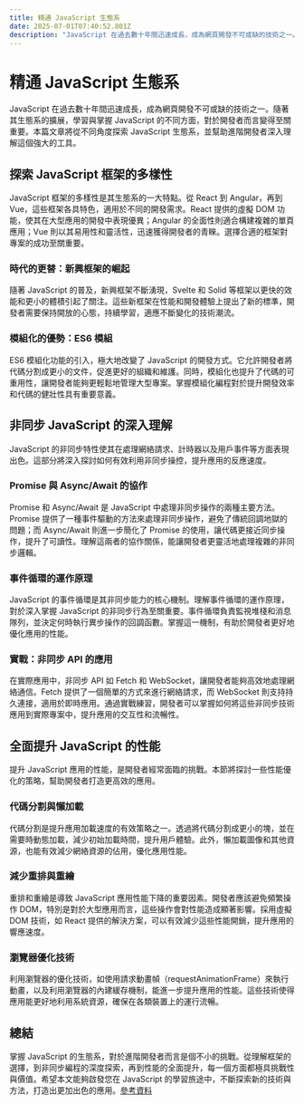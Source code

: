 ```yaml
---
title: 精通 JavaScript 生態系
date: 2025-07-01T07:40:52.801Z
description: "JavaScript 在過去數十年間迅速成長，成為網頁開發不可或缺的技術之一。隨著其生態系的擴展，學習與掌握 JavaScript 的不同方面，對於開發者而言變得至關重要。本篇文章將從不同角度探索 JavaScript 生態系，並幫助進階開發者深入理解這個強大的工具。"
---
```


# 精通 JavaScript 生態系

JavaScript 在過去數十年間迅速成長，成為網頁開發不可或缺的技術之一。隨著其生態系的擴展，學習與掌握 JavaScript 的不同方面，對於開發者而言變得至關重要。本篇文章將從不同角度探索 JavaScript 生態系，並幫助進階開發者深入理解這個強大的工具。

## 探索 JavaScript 框架的多樣性

JavaScript 框架的多樣性是其生態系的一大特點。從 React 到 Angular，再到 Vue，這些框架各具特色，適用於不同的開發需求。React 提供的虛擬 DOM 功能，使其在大型應用的開發中表現優異；Angular 的全面性則適合構建複雜的單頁應用；Vue 則以其易用性和靈活性，迅速獲得開發者的青睞。選擇合適的框架對專案的成功至關重要。

### 時代的更替：新興框架的崛起

隨著 JavaScript 的普及，新興框架不斷湧現，Svelte 和 Solid 等框架以更快的效能和更小的體積引起了關注。這些新框架在性能和開發體驗上提出了新的標準，開發者需要保持開放的心態，持續學習，適應不斷變化的技術潮流。

### 模組化的優勢：ES6 模組

ES6 模組化功能的引入，極大地改變了 JavaScript 的開發方式。它允許開發者將代碼分割成更小的文件，促進更好的組織和維護。同時，模組化也提升了代碼的可重用性，讓開發者能夠更輕鬆地管理大型專案。掌握模組化編程對於提升開發效率和代碼的健壯性具有重要意義。

## 非同步 JavaScript 的深入理解

JavaScript 的非同步特性使其在處理網絡請求、計時器以及用戶事件等方面表現出色。這部分將深入探討如何有效利用非同步操控，提升應用的反應速度。

### Promise 與 Async/Await 的協作

Promise 和 Async/Await 是 JavaScript 中處理非同步操作的兩種主要方法。Promise 提供了一種事件驅動的方法來處理非同步操作，避免了傳統回調地獄的問題；而 Async/Await 則進一步簡化了 Promise 的使用，讓代碼更接近同步操作，提升了可讀性。理解這兩者的協作關係，能讓開發者更靈活地處理複雜的非同步邏輯。

### 事件循環的運作原理

JavaScript 的事件循環是其非同步能力的核心機制。理解事件循環的運作原理，對於深入掌握 JavaScript 的非同步行為至關重要。事件循環負責監視堆棧和消息隊列，並決定何時執行異步操作的回調函數。掌握這一機制，有助於開發者更好地優化應用的性能。

### 實戰：非同步 API 的應用

在實際應用中，非同步 API 如 Fetch 和 WebSocket，讓開發者能夠高效地處理網絡通信。Fetch 提供了一個簡單的方式來進行網絡請求，而 WebSocket 則支持持久連接，適用於即時應用。通過實戰練習，開發者可以掌握如何將這些非同步技術應用到實際專案中，提升應用的交互性和流暢性。

## 全面提升 JavaScript 的性能

提升 JavaScript 應用的性能，是開發者經常面臨的挑戰。本節將探討一些性能優化的策略，幫助開發者打造更高效的應用。

### 代碼分割與懶加載

代碼分割是提升應用加載速度的有效策略之一。透過將代碼分割成更小的塊，並在需要時動態加載，減少初始加載時間，提升用戶體驗。此外，懶加載圖像和其他資源，也能有效減少網絡資源的佔用，優化應用性能。

### 減少重排與重繪

重排和重繪是導致 JavaScript 應用性能下降的重要因素。開發者應該避免頻繁操作 DOM，特別是對於大型應用而言，這些操作會對性能造成顯著影響。採用虛擬 DOM 技術，如 React 提供的解決方案，可以有效減少這些性能開銷，提升應用的響應速度。

### 瀏覽器優化技術

利用瀏覽器的優化技術，如使用請求動畫幀（requestAnimationFrame）來執行動畫，以及利用瀏覽器的內建緩存機制，能進一步提升應用的性能。這些技術使得應用能更好地利用系統資源，確保在各類裝置上的運行流暢。

## 總結

掌握 JavaScript 的生態系，對於進階開發者而言是個不小的挑戰。從理解框架的選擇，到非同步編程的深度探索，再到性能的全面提升，每一個方面都極具挑戰性與價值。希望本文能夠啟發您在 JavaScript 的學習旅途中，不斷探索新的技術與方法，打造出更加出色的應用。[參考資料](https://developer.mozilla.org/zh-TW/docs/Web/JavaScript)